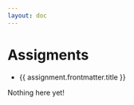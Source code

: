 ```yaml
---
layout: doc
---
```


<script setup>
  import {data as assignments} from './assignments/assignment.data';
  import { withBase } from 'vitepress';
</script>


# Assigments

<ul v-if="assignments.length > 0">
  <li v-for="assignment of assignments">
    <a :href="withBase(assignment.url)">{{ assignment.frontmatter.title }}</a>
  </li>
</ul>
<p v-else>
  Nothing here yet!
</p>
